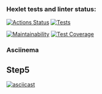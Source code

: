 ### Hexlet tests and linter status:
[![Actions Status](https://github.com/Pavelvl21/frontend-project-lvl2/workflows/hexlet-check/badge.svg)](https://github.com/Pavelvl21/frontend-project-lvl2/actions)
[![Tests](https://github.com/Pavelvl21/frontend-project-lvl2/actions/workflows/tests.yml/badge.svg)](https://github.com/Pavelvl21/frontend-project-lvl2/actions/workflows/tests.yml)
  
[![Maintainability](https://api.codeclimate.com/v1/badges/d5e094edd4f750318532/maintainability)](https://codeclimate.com/github/Pavelvl21/frontend-project-lvl2/maintainability)
[![Test Coverage](https://api.codeclimate.com/v1/badges/d5e094edd4f750318532/test_coverage)](https://codeclimate.com/github/Pavelvl21/frontend-project-lvl2/test_coverage)

### Asciinema

Step5
---
[![asciicast](https://asciinema.org/a/9ztk7A5KhcVdCCe9rtJnzpFza.svg)](https://asciinema.org/a/9ztk7A5KhcVdCCe9rtJnzpFza)
